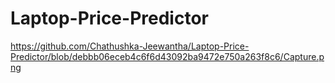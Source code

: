 # Laptop-Price-Predictor

https://github.com/Chathushka-Jeewantha/Laptop-Price-Predictor/blob/debbb06eceb4c6f6d43092ba9472e750a263f8c6/Capture.png



